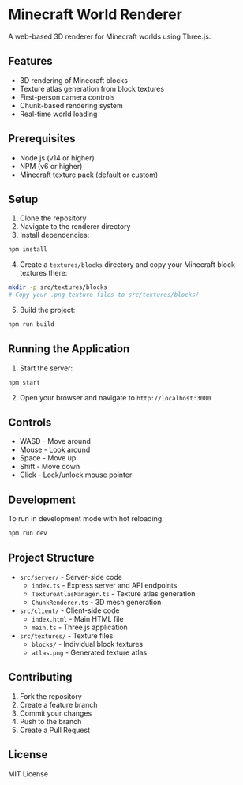 # Minecraft World Renderer

A web-based 3D renderer for Minecraft worlds using Three.js.

## Features

- 3D rendering of Minecraft blocks
- Texture atlas generation from block textures
- First-person camera controls
- Chunk-based rendering system
- Real-time world loading

## Prerequisites

- Node.js (v14 or higher)
- NPM (v6 or higher)
- Minecraft texture pack (default or custom)

## Setup

1. Clone the repository
2. Navigate to the renderer directory
3. Install dependencies:
```bash
npm install
```

4. Create a `textures/blocks` directory and copy your Minecraft block textures there:
```bash
mkdir -p src/textures/blocks
# Copy your .png texture files to src/textures/blocks/
```

5. Build the project:
```bash
npm run build
```

## Running the Application

1. Start the server:
```bash
npm start
```

2. Open your browser and navigate to `http://localhost:3000`

## Controls

- WASD - Move around
- Mouse - Look around
- Space - Move up
- Shift - Move down
- Click - Lock/unlock mouse pointer

## Development

To run in development mode with hot reloading:
```bash
npm run dev
```

## Project Structure

- `src/server/` - Server-side code
  - `index.ts` - Express server and API endpoints
  - `TextureAtlasManager.ts` - Texture atlas generation
  - `ChunkRenderer.ts` - 3D mesh generation
- `src/client/` - Client-side code
  - `index.html` - Main HTML file
  - `main.ts` - Three.js application
- `src/textures/` - Texture files
  - `blocks/` - Individual block textures
  - `atlas.png` - Generated texture atlas

## Contributing

1. Fork the repository
2. Create a feature branch
3. Commit your changes
4. Push to the branch
5. Create a Pull Request

## License

MIT License 